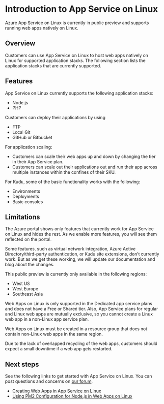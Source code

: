 <properties
	pageTitle="Introduction to App Service on Linux | Microsoft Azure"
	description="Learn about App Service on Linux."
	keywords="azure app service, linux, oss"
	services="app-service"
	documentationCenter=""
	authors="naziml"
	manager="wpickett"
	editor=""/>

<tags
	ms.service="app-service"
	ms.workload="na"
	ms.tgt_pltfrm="na"
	ms.devlang="na"
	ms.topic="article"
	ms.date="10/10/2016"
	ms.author="naziml"/>

# Introduction to App Service on Linux
Azure App Service on Linux is currently in public preview and supports running web apps natively on Linux.

## Overview ##
Customers can use App Service on Linux to host web apps natively on Linux for supported application stacks. The following section lists the application stacks that are currently supported.

## Features ##
App Service on Linux currently supports the following application stacks:

- Node.js
- PHP

Customers can deploy their applications by using:

- FTP
- Local Git
- GitHub or Bitbucket

For application scaling:


- Customers can scale their web apps up and down by changing the tier in their App Service plan.
- Customers can scale out their applications out and run their app across multiple instances within the confines of their SKU.

For Kudu, some of the basic functionality works with the following:

- Environments
- Deployments
- Basic consoles

## Limitations ##

The Azure portal shows only features that currently work for App Service on Linux and hides the rest. As we enable more features, you will see them reflected on the portal.

Some features, such as virtual network integration, Azure Active Directory/third-party authentication, or Kudu site extensions, don't currently work. But as we get these working, we will update our documentation and blog about the changes.

This public preview is currently only available in the following regions:

-	West US
-	West Europe 
-	Southeast Asia

Web Apps on Linux is only supported in the Dedicated app service plans and does not have a Free or Shared tier. Also, App Service plans for regular and Linux web apps are mutually exclusive, so you cannot create a Linux web app in a non-Linux app service plan.

Web Apps on Linux must be created in a resource group that does not contain non-Linux web apps in the same region.

Due to the lack of overlapped recycling of the web apps, customers should expect a small downtime if a web app gets restarted.

## Next steps ##

See the following links to get started with App Service on Linux. You can post questions and concerns on [our forum](https://social.msdn.microsoft.com/forums/azure/home?forum=windowsazurewebsitespreview).

* [Creating Web Apps in App Service on Linux](./app-service-linux-how-to-create-a-web-app.md)
* [Using PM2 Configuration for Node.js in Web Apps on Linux](./app-service-linux-using-nodejs-pm2.md)
